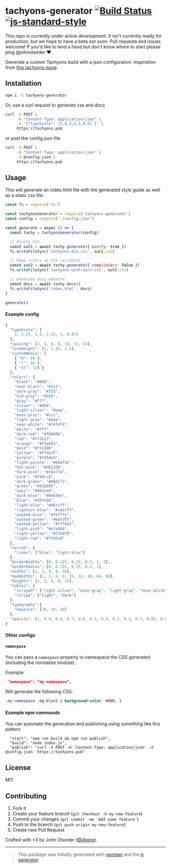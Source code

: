 # tachyons-generator [![Build Status](https://secure.travis-ci.org/tachyons-css/tachyons-generator.svg?branch=master)](https://travis-ci.org/tachyons-css/tachyons-generator) [![js-standard-style](https://img.shields.io/badge/code%20style-standard-brightgreen.svg?style=flat)](https://github.com/feross/standard)

This repo is currently under active development.
It isn't currently ready for production, but we hope to have a beta out soon.
Pull requests and issues welcome!
If you'd like to lend a hand but don't know where to start please ping @johnotander :heart:.

Generate a custom Tachyons build with a json configuration.
Inspiration from [this tachyons issue](https://github.com/tachyons-css/tachyons/issues/224).

## Installation

```bash
npm i -S tachyons-generator
```

Or, use a curl request to generate css and docs

```sh
curl -X POST \
     -H "Content-Type: application/json" \
     -d '{"typeScale": [5,4,3,2,1,0.5] }' \
     https://tachyons.pub
```

or post the config.json file 

```sh
curl -X POST \
     -H "Content-Type: application/json" \
     -d @config.json \
     https://tachyons.pub
```

## Usage
This will generate an index.html file with the generated style guide as well as a static css file.

```javascript
const fs = require('fs')

const tachyonsGenerator = require('tachyons-generator')
const config = require('./config.json')

const generate = async () => {
  const tachy = tachyonsGenerator(config)

  // Minify CSS
  const out1 = await tachy.generate({ minify: true })
  fs.writeFileSync('tachyons.min.css', out1.css)

  // Keep colors as CSS variables
  const out2 = await tachy.generate({ compileVars: false })
  fs.writeFileSync('tachyons-with-vars.css', out2.css)

  // Generate docs website
  const docs = await tachy.docs()
  fs.writeFileSync('index.html', docs)
}

generate()
```

#### Example config

```js
{
  "typeScale": [
    3, 2.25, 1.5, 1.25, 1, 0.875
  ],
  "spacing": [2, 4, 6, 8, 10, 12, 14],
  "lineHeight": [1, 1.25, 1.5],
  "customMedia": [
    { "m": 48 },
    { "l": 64 },
    { "xl": 128 }
  ],
  "colors": {
    "black": "#000",
    "near-black": "#111",
    "dark-gray": "#333",
    "mid-gray": "#555",
    "gray": "#777",
    "silver": "#999",
    "light-silver": "#aaa",
    "moon-gray": "#ccc",
    "light-gray": "#eee",
    "near-white": "#f4f4f4",
    "white": "#fff",
    "dark-red": "#f00008",
    "red": "#ff3223",
    "orange": "#f3a801",
    "gold": "#f2c800",
    "yellow": "#ffde37",
    "purple": "#7d5da9",
    "light-purple": "#8d4f92",
    "hot-pink": "#d62288",
    "dark-pink": "#c64774",
    "pink": "#f49cc8",
    "dark-green": "#006C71",
    "green": "#41D69F",
    "navy": "#001b44",
    "dark-blue": "#00449e",
    "blue": "#357edd",
    "light-blue": "#96ccff",
    "lightest-blue": "#cdecff",
    "washed-blue": "#f6fffe",
    "washed-green": "#e8fdf5",
    "washed-yellow": "#fff8d5",
    "light-pink": "#efa4b8",
    "light-yellow": "#f3dd70",
    "light-red": "#ffd3c0"
  },
  "nested": {
    "links": ["blue", "light-blue"]
  },
  "borderWidths": [0, 0.125, 0.25, 0.5, 1, 2],
  "borderRadius": [0, 0.125, 0.25, 0.5, 1],
  "widths": [1, 2, 4, 8, 16],
  "maxWidths": [1, 2, 4, 8, 16, 32, 48, 64, 96],
  "heights": [1, 2, 4, 8, 16],
  "tables": {
    "striped": ["light-silver", "moon-gray", "light-gray", "near-white"],
    "stripe": ["light", "dark"]
  },
  "typography":{
    "measure": [30, 34, 20]
  },
  "opacity": [1, 0.9, 0.8, 0.7, 0.6, 0.5, 0.4, 0.3, 0.2, 0.1, 0.05, 0.025, 0]
}
```


#### Other configs

#### `namespace`

You can pass a `namespace` property to namespace the CSS generated (including the normalize module).

Example:

```json
 "namespace": "my-namespace",
```

Will generate the following CSS:

```css
.my-namespace .bg-black { background-color: #000; }
```

#### Example npm commands
You can automate the generation and publishing using something like this pattern
```
  "start": "npm run build && npm run publish",
  "build": "node index.js",
  "publish": "curl -X POST -H 'Content-Type: application/json' -d @config.json  https://tachyons.pub"
```


## License

MIT

## Contributing

1. Fork it
2. Create your feature branch (`git checkout -b my-new-feature`)
3. Commit your changes (`git commit -am 'Add some feature'`)
4. Push to the branch (`git push origin my-new-feature`)
5. Create new Pull Request

Crafted with <3 by John Otander ([@4lpine](https://twitter.com/4lpine)).

***

> This package was initially generated with [yeoman](http://yeoman.io) and the [p generator](https://github.com/johnotander/generator-p.git).
